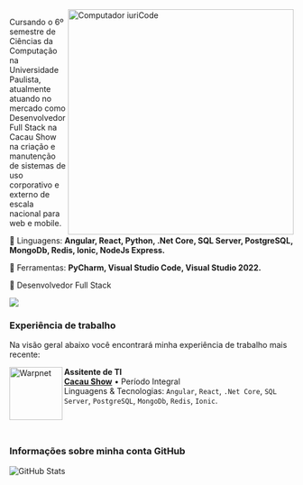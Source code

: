 <img src="https://raw.githubusercontent.com/MicaelliMedeiros/micaellimedeiros/master/image/computer-illustration.png" min-width="400px" max-width="400px" width="400px" align="right" alt="Computador iuriCode">

<p align="left"> 
Cursando o 6º semestre de Ciências da Computação na Universidade Paulista, atualmente atuando no mercado como Desenvolvedor Full Stack na Cacau Show na criação e manutenção de sistemas de uso corporativo e externo de escala nacional para web e mobile.
</p>

<p align="left">
  🦄 Linguagens: <strong>Angular, React, Python, .Net Core, SQL Server, PostgreSQL, MongoDb, Redis, Ionic, NodeJs Express.</strong>
</p>

<p align="left">
  💼 Ferramentas: <strong>PyCharm, Visual Studio Code, Visual Studio 2022.</strong>
</p>

<p align="left">
  💌 Desenvolvedor Full Stack
</p>

<p align="left">
  <a href="https://www.linkedin.com/in/felipemartoliveira/" alt="Linkedin">
  <img src="https://img.shields.io/badge/-Linkedin-0e76a8?style=flat-square&logo=Linkedin&logoColor=white&link=https://www.linkedin.com/in/felipemartoliveira/" /></a>
</p> 

### Experiência de trabalho
Na visão geral abaixo você encontrará minha experiência de trabalho mais recente:

[<img align="left" height="94px" width="94px" alt="Warpnet" src="https://seeklogo.com/images/C/cacau-show-2017-logo-E60488355E-seeklogo.com.png"/>](https://www.cacaushow.com.br/)

**Assitente de TI** \
[**Cacau Show**](https://www.cacaushow.com.br/) • Período Integral \
Linguagens & Tecnologias: `Angular`, `React`, `.Net Core`, `SQL Server`, `PostgreSQL`, `MongoDb`, `Redis`, `Ionic`.

<br/>
<br/>

### Informações sobre minha conta GitHub
![GitHub Stats](https://github-readme-stats.vercel.app/api?username=felipemars&show_icons=true)
